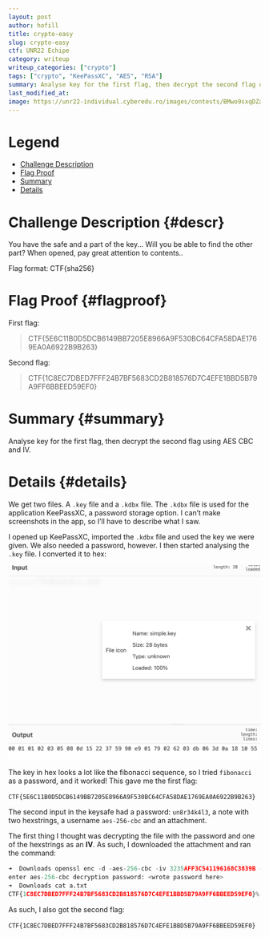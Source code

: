 ```yaml
---
layout: post
author: hofill
title: crypto-easy
slug: crypto-easy
ctf: UNR22 Echipe
category: writeup
writeup_categories: ["crypto"]
tags: ["crypto", "KeePassXC", "AES", "RSA"]
summary: Analyse key for the first flag, then decrypt the second flag using AES CBC and IV.
last_modified_at:
image: https://unr22-individual.cyberedu.ro/images/contests/BMwo9sxqDZaYqNem.png
---
```


# Legend
* [Challenge Description](#descr)
* [Flag Proof](#flagproof)
* [Summary](#summary)
* [Details](#details)

# Challenge Description {#descr}

You have the safe and a part of the key... Will you be able to find the other part? When opened, pay great attention to contents..

Flag format: CTF{sha256}

# Flag Proof {#flagproof}

First flag:

> CTF{5E6C11B0D5DCB6149BB7205E8966A9F530BC64CFA58DAE1769EA0A6922B9B263}
>

Second flag:

> CTF{1C8EC7DBED7FFF24B7BF5683CD2B818576D7C4EFE1BBD5B79A9FF6BBEED59EF0}
>

# Summary {#summary}

Analyse key for the first flag, then decrypt the second flag using AES CBC and IV.

# Details {#details}

We get two files. A `.key` file and a `.kdbx` file. The `.kdbx` file is used for the application KeePassXC, a password storage option. I can’t make screenshots in the app, so I’ll have to describe what I saw.

I opened up KeePassXC, imported the `.kdbx` file and used the key we were given. We also needed a password, however. I then started analysing the `.key` file. I converted it to hex:

![Untitled](/assets/img/crypto-easy/Untitled.png)

The key in hex looks a lot like the fibonacci sequence, so I tried `fibonacci` as a password, and it worked! This gave me the first flag:

`CTF{5E6C11B0D5DCB6149BB7205E8966A9F530BC64CFA58DAE1769EA0A6922B9B263}`

The second input in the keysafe had a password: `un8r34k4l3`, a note with two hexstrings, a username `aes-256-cbc` and an attachment.

The first thing I thought was decrypting the file with the password and one of the hexstrings as an **IV**. As such, I downloaded the attachment and ran the command:

```python
➜  Downloads openssl enc -d -aes-256-cbc -iv 3235AFF3C541196168C3839B -in flag2.enc -out a.txt 
enter aes-256-cbc decryption password: <wrote password here>
➜  Downloads cat a.txt                                                                         
CTF{1C8EC7DBED7FFF24B7BF5683CD2B818576D7C4EFE1BBD5B79A9FF6BBEED59EF0}%
```

As such, I also got the second flag:

`CTF{1C8EC7DBED7FFF24B7BF5683CD2B818576D7C4EFE1BBD5B79A9FF6BBEED59EF0}`
